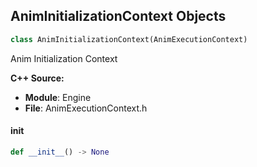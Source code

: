 ## AnimInitializationContext Objects

```python
class AnimInitializationContext(AnimExecutionContext)
```

Anim Initialization Context

**C++ Source:**

- **Module**: Engine
- **File**: AnimExecutionContext.h

<a id="unreal.AnimInitializationContext.__init__"></a>

#### __init__

```python
def __init__() -> None
```

<a id="unreal.AnimUpdateContext"></a>
